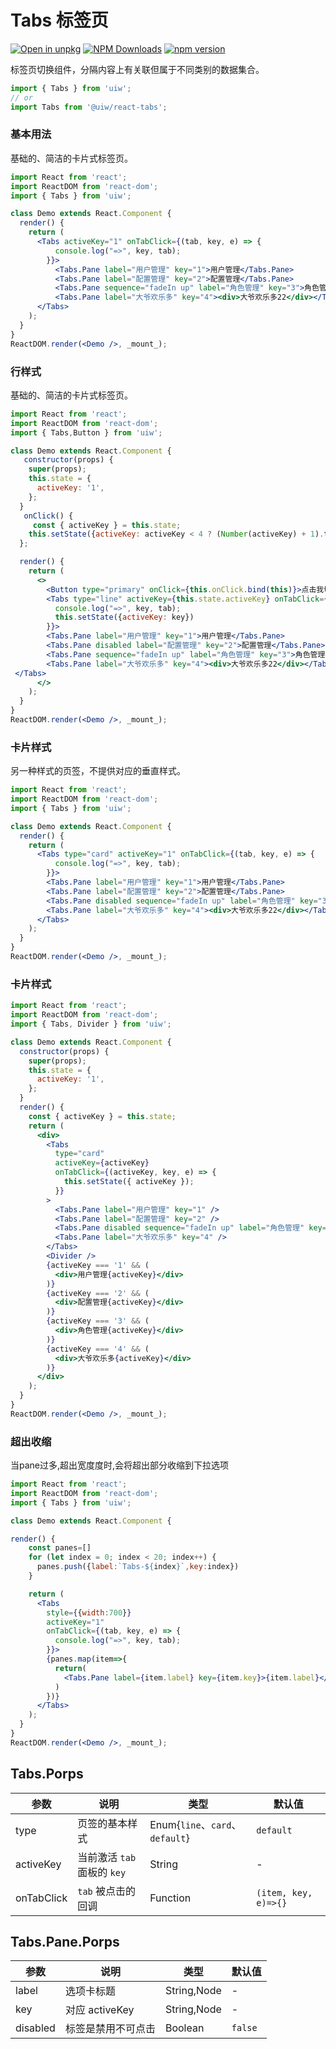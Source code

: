 Tabs 标签页
===

[![Open in unpkg](https://img.shields.io/badge/Open%20in-unpkg-blue)](https://uiwjs.github.io/npm-unpkg/#/pkg/@uiw/react-tabs/file/README.md)
[![NPM Downloads](https://img.shields.io/npm/dm/@uiw/react-tabs.svg?style=flat)](https://www.npmjs.com/package/@uiw/react-tabs)
[![npm version](https://img.shields.io/npm/v/@uiw/react-tabs.svg?label=@uiw/react-tabs)](https://npmjs.com/@uiw/react-tabs)

标签页切换组件，分隔内容上有关联但属于不同类别的数据集合。

```jsx
import { Tabs } from 'uiw';
// or
import Tabs from '@uiw/react-tabs';
```

### 基本用法

基础的、简洁的卡片式标签页。

<!--rehype:bgWhite=true&codeSandbox=true&codePen=true-->
```jsx
import React from 'react';
import ReactDOM from 'react-dom';
import { Tabs } from 'uiw';

class Demo extends React.Component {
  render() {
    return (
      <Tabs activeKey="1" onTabClick={(tab, key, e) => {
          console.log("=>", key, tab);
        }}>
          <Tabs.Pane label="用户管理" key="1">用户管理</Tabs.Pane>
          <Tabs.Pane label="配置管理" key="2">配置管理</Tabs.Pane>
          <Tabs.Pane sequence="fadeIn up" label="角色管理" key="3">角色管理</Tabs.Pane>
          <Tabs.Pane label="大爷欢乐多" key="4"><div>大爷欢乐多22</div></Tabs.Pane>
      </Tabs>
    );
  }
}
ReactDOM.render(<Demo />, _mount_);
```

### 行样式

基础的、简洁的卡片式标签页。

<!--rehype:bgWhite=true&codeSandbox=true&codePen=true-->
```jsx
import React from 'react';
import ReactDOM from 'react-dom';
import { Tabs,Button } from 'uiw';

class Demo extends React.Component {
   constructor(props) {
    super(props);
    this.state = {
      activeKey: '1',
    };
  }
   onClick() {
     const { activeKey } = this.state;
    this.setState({activeKey: activeKey < 4 ? (Number(activeKey) + 1).toString() :'1'})
  };

  render() {
    return (
      <>
        <Button type="primary" onClick={this.onClick.bind(this)}>点击我切换tab显项卡</Button>
        <Tabs type="line" activeKey={this.state.activeKey} onTabClick={(key,tab, e) => {
          console.log("=>", key, tab);
          this.setState({activeKey: key})
        }}>
        <Tabs.Pane label="用户管理" key="1">用户管理</Tabs.Pane>
        <Tabs.Pane disabled label="配置管理" key="2">配置管理</Tabs.Pane>
        <Tabs.Pane sequence="fadeIn up" label="角色管理" key="3">角色管理</Tabs.Pane>
        <Tabs.Pane label="大爷欢乐多" key="4"><div>大爷欢乐多22</div></Tabs.Pane>
 </Tabs>
      </>
    );
  }
}
ReactDOM.render(<Demo />, _mount_);
```

### 卡片样式

另一种样式的页签，不提供对应的垂直样式。

<!--rehype:bgWhite=true&codeSandbox=true&codePen=true-->
```jsx
import React from 'react';
import ReactDOM from 'react-dom';
import { Tabs } from 'uiw';

class Demo extends React.Component {
  render() {
    return (
      <Tabs type="card" activeKey="1" onTabClick={(tab, key, e) => {
          console.log("=>", key, tab);
        }}>
        <Tabs.Pane label="用户管理" key="1">用户管理</Tabs.Pane>
        <Tabs.Pane label="配置管理" key="2">配置管理</Tabs.Pane>
        <Tabs.Pane disabled sequence="fadeIn up" label="角色管理" key="3">角色管理</Tabs.Pane>
        <Tabs.Pane label="大爷欢乐多" key="4"><div>大爷欢乐多22</div></Tabs.Pane>
      </Tabs>
    );
  }
}
ReactDOM.render(<Demo />, _mount_);
```


### 卡片样式

<!--rehype:bgWhite=true&codeSandbox=true&codePen=true-->
```jsx
import React from 'react';
import ReactDOM from 'react-dom';
import { Tabs, Divider } from 'uiw';

class Demo extends React.Component {
  constructor(props) {
    super(props);
    this.state = {
      activeKey: '1',
    };
  }
  render() {
    const { activeKey } = this.state;
    return (
      <div>
        <Tabs
          type="card"
          activeKey={activeKey}
          onTabClick={(activeKey, key, e) => {
            this.setState({ activeKey });
          }}
        >
          <Tabs.Pane label="用户管理" key="1" />
          <Tabs.Pane label="配置管理" key="2" />
          <Tabs.Pane disabled sequence="fadeIn up" label="角色管理" key="3" />
          <Tabs.Pane label="大爷欢乐多" key="4" />
        </Tabs>
        <Divider />
        {activeKey === '1' && (
          <div>用户管理{activeKey}</div>
        )}
        {activeKey === '2' && (
          <div>配置管理{activeKey}</div>
        )}
        {activeKey === '3' && (
          <div>角色管理{activeKey}</div>
        )}
        {activeKey === '4' && (
          <div>大爷欢乐多{activeKey}</div>
        )}
      </div>
    );
  }
}
ReactDOM.render(<Demo />, _mount_);
```

### 超出收缩

当pane过多,超出宽度度时,会将超出部分收缩到下拉选项

<!--rehype:bgWhite=true&codeSandbox=true&codePen=true-->
```jsx
import React from 'react';
import ReactDOM from 'react-dom';
import { Tabs } from 'uiw';

class Demo extends React.Component {

render() {
    const panes=[]
    for (let index = 0; index < 20; index++) {
      panes.push({label:`Tabs-${index}`,key:index})
    }

    return (
      <Tabs
        style={{width:700}}
        activeKey="1"
        onTabClick={(tab, key, e) => {
          console.log("=>", key, tab);
        }}>
        {panes.map(item=>{
          return(
            <Tabs.Pane label={item.label} key={item.key}>{item.label}</Tabs.Pane>
          )
        })}
      </Tabs>
    );
  }
}
ReactDOM.render(<Demo />, _mount_);
```


## Tabs.Porps

| 参数 | 说明 | 类型 | 默认值 |
|------ |-------- |---------- |-------- |
| type | 页签的基本样式 | Enum{`line`、`card`、`default`} | `default` |
| activeKey | 当前激活 `tab` 面板的 `key` | String | - |
| onTabClick | `tab` 被点击的回调 | Function | `(item, key, e)=>{}` |

## Tabs.Pane.Porps

| 参数 | 说明 | 类型 | 默认值 |
|------ |-------- |---------- |-------- |
| label | 选项卡标题 | String,Node | - |
| key | 对应 activeKey | String,Node | - |
| disabled | 标签是禁用不可点击 | Boolean | `false` |
